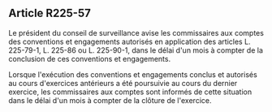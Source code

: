 Article R225-57
----
Le président du conseil de surveillance avise les commissaires aux comptes des
conventions et engagements autorisés en application des articles L. 225-79-1, L.
225-86 ou L. 225-90-1, dans le délai d'un mois à compter de la conclusion de ces
conventions et engagements.

Lorsque l'exécution des conventions et engagements conclus et autorisés au cours
d'exercices antérieurs a été poursuivie au cours du dernier exercice, les
commissaires aux comptes sont informés de cette situation dans le délai d'un
mois à compter de la clôture de l'exercice.
